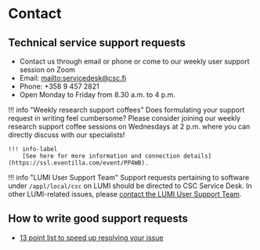 # Contact

## Technical service support requests

* Contact us through email or phone or come to our weekly user support session on Zoom
* Email: <mailto:servicedesk@csc.fi>
* Phone: +358 9 457 2821
* Open Monday to Friday from 8.30 a.m. to 4 p.m.

!!! info "Weekly research support coffees"
    Does formulating your support request in writing feel cumbersome? Please consider
    joining our weekly research support coffee sessions on Wednesdays at 2 p.m. where
    you can directly discuss with our specialists!

    !!! info-label
        [See here for more information and connection details](https://ssl.eventilla.com/event/PP4WB).

!!! info "LUMI User Support Team"
    Support requests pertaining to software under `/appl/local/csc` on LUMI should
    be directed to CSC Service Desk. In other LUMI-related issues, please [contact
    the LUMI User Support Team](https://docs.lumi-supercomputer.eu/helpdesk/).

## How to write good support requests

* [13 point list to speed up resolving your issue](./support-howto.md)
